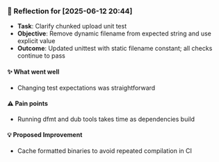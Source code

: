 <!-- reflection-template:start -->
### :book: Reflection for [2025-06-12 20:44]
  - **Task**: Clarify chunked upload unit test
  - **Objective**: Remove dynamic filename from expected string and use explicit value
  - **Outcome**: Updated unittest with static filename constant; all checks continue to pass

#### :sparkles: What went well
  - Changing test expectations was straightforward

#### :warning: Pain points
  - Running dfmt and dub tools takes time as dependencies build

#### :bulb: Proposed Improvement
  - Cache formatted binaries to avoid repeated compilation in CI
<!-- reflection-template:end -->

